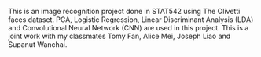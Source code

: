 This is an image recognition project done in STAT542 using The Olivetti faces dataset. PCA, Logistic Regression, Linear Discriminant Analysis (LDA) and Convolutional Neural Network (CNN) are used in this project. This is a joint work with my classmates Tomy Fan, Alice Mei, Joseph Liao and Supanut Wanchai.
